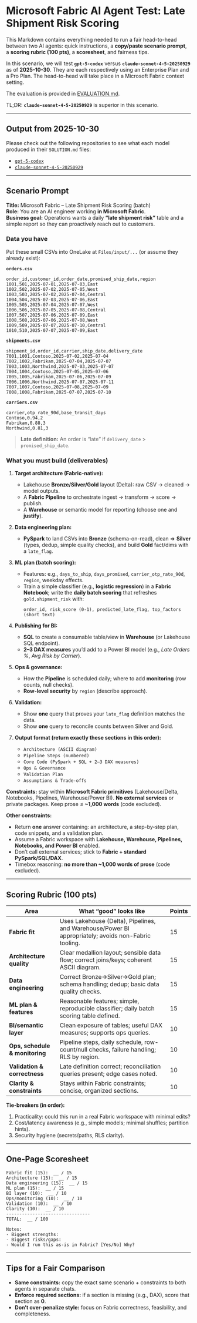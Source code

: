 # Microsoft Fabric AI Agent Test: Late Shipment Risk Scoring

This Markdown contains everything needed to run a fair head-to-head between two AI agents: quick instructions, a **copy/paste scenario prompt**, a **scoring rubric (100 pts)**, a **scoresheet**, and fairness tips.

In this scenario, we will test **`gpt-5-codex`** versus **`claude-sonnet-4-5-20250929`** as of **2025-10-30**. They are each respectively using an Enterprise Plan and a Pro Plan. The head-to-head will take place in a Microsoft Fabric context setting.

The evaluation is provided in [EVALUATION.md](EVALUATION.md).

TL;DR: **`claude-sonnet-4-5-20250929`** is superior in this scenario.

---

## Output from 2025-10-30
Please check out the following repositories to see what each model produced in their `SOLUTION.md` files:
- [`gpt-5-codex`](https://github.com/Griffin-Thomas/gpt-5-codex-fabric-test)
- [`claude-sonnet-4-5-20250929`](https://github.com/Griffin-Thomas/claude-sonnet-4-5-fabric-test)

---

## Scenario Prompt

**Title:** Microsoft Fabric – Late Shipment Risk Scoring (batch)  
**Role:** You are an AI engineer working **in Microsoft Fabric**.  
**Business goal:** Operations wants a daily **“late shipment risk”** table and a simple report so they can proactively reach out to customers.

### Data you have
Put these small CSVs into OneLake at `Files/input/...` (or assume they already exist):

**`orders.csv`**
```
order_id,customer_id,order_date,promised_ship_date,region
1001,501,2025-07-01,2025-07-03,East
1002,502,2025-07-02,2025-07-05,West
1003,503,2025-07-02,2025-07-04,Central
1004,504,2025-07-03,2025-07-06,East
1005,505,2025-07-04,2025-07-07,West
1006,506,2025-07-05,2025-07-08,Central
1007,507,2025-07-06,2025-07-09,East
1008,508,2025-07-06,2025-07-08,West
1009,509,2025-07-07,2025-07-10,Central
1010,510,2025-07-07,2025-07-09,East
```

**`shipments.csv`**
```
shipment_id,order_id,carrier,ship_date,delivery_date
7001,1001,Contoso,2025-07-02,2025-07-04
7002,1002,Fabrikam,2025-07-04,2025-07-07
7003,1003,Northwind,2025-07-03,2025-07-07
7004,1004,Contoso,2025-07-05,2025-07-06
7005,1005,Fabrikam,2025-07-06,2025-07-09
7006,1006,Northwind,2025-07-07,2025-07-11
7007,1007,Contoso,2025-07-08,2025-07-09
7008,1008,Fabrikam,2025-07-07,2025-07-10
```

**`carriers.csv`**
```
carrier,otp_rate_90d,base_transit_days
Contoso,0.94,2
Fabrikam,0.88,3
Northwind,0.81,3
```

> **Late definition:** An order is “late” if `delivery_date` > `promised_ship_date`.

### What you must build (deliverables)

1. **Target architecture (Fabric-native):**  
   - Lakehouse **Bronze/Silver/Gold** layout (Delta): raw CSV → cleaned → model outputs.  
   - A **Fabric Pipeline** to orchestrate ingest → transform → score → publish.  
   - A **Warehouse** or semantic model for reporting (choose one and **justify**).

2. **Data engineering plan:**  
   - **PySpark** to land CSVs into **Bronze** (schema-on-read), clean ⇒ **Silver** (types, dedup, simple quality checks), and build **Gold** fact/dims with a `late_flag`.

3. **ML plan (batch scoring):**  
   - Features: e.g., `days_to_ship`, `days_promised`, `carrier_otp_rate_90d`, `region`, weekday effects.  
   - Train a simple classifier (e.g., **logistic regression**) in a **Fabric Notebook**; write the **daily batch scoring** that refreshes `gold.shipment_risk` with:
     ```
     order_id, risk_score (0-1), predicted_late_flag, top_factors (short text)
     ```

4. **Publishing for BI:**  
   - **SQL** to create a consumable table/view in **Warehouse** (or Lakehouse SQL endpoint).  
   - **2–3 DAX measures** you’d add to a Power BI model (e.g., *Late Orders %*, *Avg Risk by Carrier*).

5. **Ops & governance:**  
   - How the **Pipeline** is scheduled daily; where to add **monitoring** (row counts, null checks).  
   - **Row-level security** by `region` (describe approach).

6. **Validation:**  
   - Show **one** query that proves your `late_flag` definition matches the data.  
   - Show **one** query to reconcile counts between Silver and Gold.

7. **Output format (return exactly these sections in this order):**  
   - `Architecture (ASCII diagram)`  
   - `Pipeline Steps (numbered)`  
   - `Core Code (PySpark + SQL + 2–3 DAX measures)`  
   - `Ops & Governance`  
   - `Validation Plan`  
   - `Assumptions & Trade-offs`

**Constraints:** stay within **Microsoft Fabric primitives** (Lakehouse/Delta, Notebooks, Pipelines, Warehouse/Power BI). **No external services** or private packages. Keep prose ≤ **~1,000 words** (code excluded).

**Other constraints:**
   - Return **one** answer containing: an architecture, a step-by-step plan, code snippets, and a validation plan.  
   - Assume a Fabric workspace with **Lakehouse, Warehouse, Pipelines, Notebooks, and Power BI** enabled.  
   - Don’t call external services; stick to **Fabric + standard PySpark/SQL/DAX**.  
   - Timebox reasoning: **no more than ~1,000 words of prose** (code excluded).

---

## Scoring Rubric (100 pts)

| Area | What “good” looks like | Points |
|---|---|---|
| **Fabric fit** | Uses Lakehouse (Delta), Pipelines, and Warehouse/Power BI appropriately; avoids non-Fabric tooling. | 15 |
| **Architecture quality** | Clear medallion layout; sensible data flow; correct joins/keys; coherent ASCII diagram. | 15 |
| **Data engineering** | Correct Bronze→Silver→Gold plan; schema handling; dedup; basic data quality checks. | 15 |
| **ML plan & features** | Reasonable features; simple, reproducible classifier; daily batch scoring table defined. | 15 |
| **BI/semantic layer** | Clean exposure of tables; useful DAX measures; supports ops queries. | 10 |
| **Ops, schedule & monitoring** | Pipeline steps, daily schedule, row-count/null checks, failure handling; RLS by region. | 10 |
| **Validation & correctness** | Late definition correct; reconciliation queries present; edge cases noted. | 10 |
| **Clarity & constraints** | Stays within Fabric constraints; concise, organized sections. | 10 |

**Tie-breakers (in order):**
1. Practicality: could this run in a real Fabric workspace with minimal edits?  
2. Cost/latency awareness (e.g., simple models; minimal shuffles; partition hints).  
3. Security hygiene (secrets/paths, RLS clarity).

---

## One-Page Scoresheet

```
Fabric fit (15):  __ / 15
Architecture (15):  __ / 15
Data engineering (15):  __ / 15
ML plan (15):  __ / 15
BI layer (10):  __ / 10
Ops/monitoring (10):  __ / 10
Validation (10):  __ / 10
Clarity (10):  __ / 10
--------------------------------
TOTAL:  __ / 100

Notes:
- Biggest strengths:
- Biggest risks/gaps:
- Would I run this as-is in Fabric? [Yes/No] Why?
```

---

## Tips for a Fair Comparison

- **Same constraints:** copy the exact same scenario + constraints to both agents in separate chats.  
- **Enforce required sections:** if a section is missing (e.g., DAX), score that section as **0**.  
- **Don’t over-penalize style:** focus on Fabric correctness, feasibility, and completeness.
